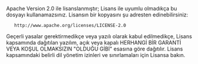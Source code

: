 
   Apache Version 2.0 ile lisanslanmıştır;
   Lisans ile uyumlu olmadıkça bu dosyayı kullanamazsınız.
   Lisansın bir kopyasını şu adresten edinebilirsiniz:

       http://www.apache.org/licenses/LICENSE-2.0

   Geçerli yasalar gerektirmedikçe veya yazılı olarak kabul edilmedikçe, 
   Lisans kapsamında dağıtılan yazılım, açık veya kapalı HERHANGİ BİR GARANTİ VEYA KOŞUL OLMAKSIZIN "OLDUĞU GİBİ" esasına göre dağıtılır. 
   Lisans kapsamındaki belirli dil yönetim izinleri ve sınırlamaları için Lisansa bakın.
